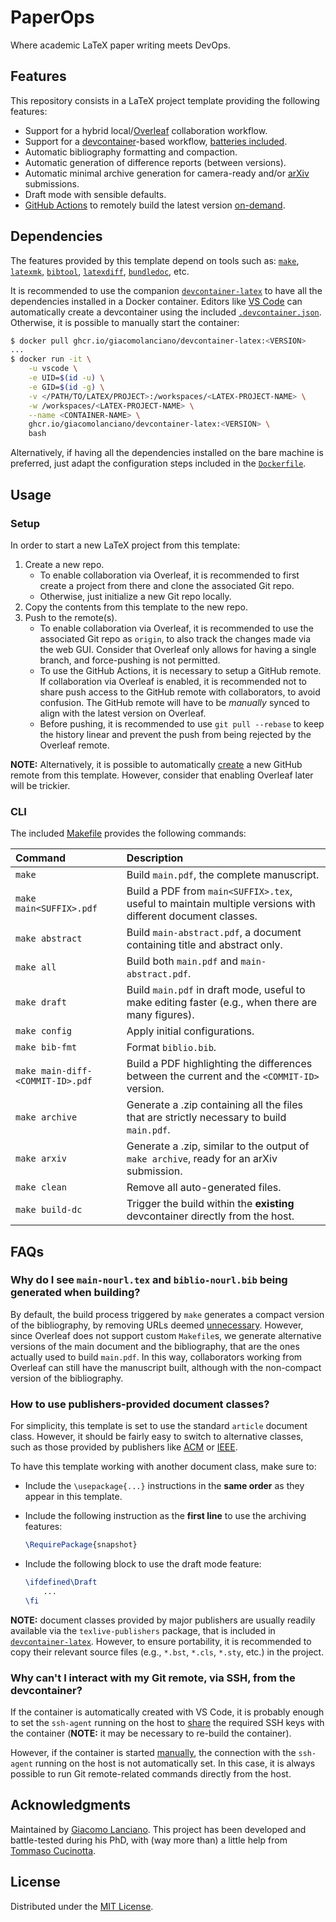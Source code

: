 # PaperOps

Where academic LaTeX paper writing meets DevOps.

## Features

This repository consists in a LaTeX project template providing the following features:

- Support for a hybrid local/[Overleaf](https://overleaf.com/) collaboration workflow.
- Support for a [devcontainer](https://containers.dev/)-based workflow, [batteries included](https://github.com/giacomolanciano/devcontainer-latex).
- Automatic bibliography formatting and compaction.
- Automatic generation of difference reports (between versions).
- Automatic minimal archive generation for camera-ready and/or [arXiv](https://arxiv.org/) submissions.
- Draft mode with sensible defaults.
- [GitHub Actions](https://docs.github.com/en/actions) to remotely build the latest version
  [on-demand](https://docs.github.com/en/actions/managing-workflow-runs/manually-running-a-workflow).

## Dependencies

The features provided by this template depend on tools such as:
[`make`](https://www.gnu.org/software/make/),
[`latexmk`](https://ctan.org/pkg/latexmk),
[`bibtool`](https://www.ctan.org/pkg/bibtool),
[`latexdiff`](https://www.ctan.org/pkg/latexdiff),
[`bundledoc`](https://ctan.org/pkg/bundledoc),
etc.

It is recommended to use the companion [`devcontainer-latex`](https://github.com/giacomolanciano/devcontainer-latex) to
have all the dependencies installed in a Docker container. Editors like [VS Code](https://code.visualstudio.com/docs/devcontainers/create-dev-container)
can automatically create a devcontainer using the included [`.devcontainer.json`](.devcontainer.json). Otherwise, it is
possible to manually start the container:

```bash
$ docker pull ghcr.io/giacomolanciano/devcontainer-latex:<VERSION>
...
$ docker run -it \
    -u vscode \
    -e UID=$(id -u) \
    -e GID=$(id -g) \
    -v </PATH/TO/LATEX/PROJECT>:/workspaces/<LATEX-PROJECT-NAME> \
    -w /workspaces/<LATEX-PROJECT-NAME> \
    --name <CONTAINER-NAME> \
    ghcr.io/giacomolanciano/devcontainer-latex:<VERSION> \
    bash
```

Alternatively, if having all the dependencies installed on the bare machine is preferred, just adapt the configuration
steps included in the [`Dockerfile`](https://github.com/giacomolanciano/devcontainer-latex/blob/master/Dockerfile).

## Usage

### Setup

In order to start a new LaTeX project from this template:

1. Create a new repo.
    - To enable collaboration via Overleaf, it is recommended to first create a project from there and clone the
      associated Git repo.
    - Otherwise, just initialize a new Git repo locally.
2. Copy the contents from this template to the new repo.
3. Push to the remote(s).
    - To enable collaboration via Overleaf, it is recommended to use the associated Git repo as `origin`, to also track
      the changes made via the web GUI. Consider that Overleaf only allows for having a single branch, and force-pushing
      is not permitted.
    - To use the GitHub Actions, it is necessary to setup a GitHub remote. If collaboration via Overleaf is enabled, it
      is recommended not to share push access to the GitHub remote with collaborators, to avoid confusion. The GitHub
      remote will have to be *manually* synced to align with the latest version on Overleaf.
    - Before pushing, it is recommended to use `git pull --rebase` to keep the history linear and prevent the push from
      being rejected by the Overleaf remote.

**NOTE:** Alternatively, it is possible to automatically
[create](https://docs.github.com/en/repositories/creating-and-managing-repositories/creating-a-repository-from-a-template)
a new GitHub remote from this template. However, consider that enabling Overleaf later will be trickier.

### CLI

The included [Makefile](Makefile) provides the following commands:

| Command                          | Description                                                                                                |
| :------------------------------- | :--------------------------------------------------------------------------------------------------------- |
| `make`                           | Build `main.pdf`, the complete manuscript.                                                                 |
| `make main<SUFFIX>.pdf`          | Build a PDF from `main<SUFFIX>.tex`, useful to maintain multiple versions with different document classes. |
| `make abstract`                  | Build `main-abstract.pdf`, a document containing title and abstract only.                                  |
| `make all`                       | Build both `main.pdf` and `main-abstract.pdf`.                                                             |
| `make draft`                     | Build `main.pdf` in draft mode, useful to make editing faster (e.g., when there are many figures).         |
| `make config`                    | Apply initial configurations.                                                                              |
| `make bib-fmt`                   | Format `biblio.bib`.                                                                                       |
| `make main-diff-<COMMIT-ID>.pdf` | Build a PDF highlighting the differences between the current and the `<COMMIT-ID>` version.                |
| `make archive`                   | Generate a .zip containing all the files that are strictly necessary to build `main.pdf`.                  |
| `make arxiv`                     | Generate a .zip, similar to the output of `make archive`, ready for an arXiv submission.                   |
| `make clean`                     | Remove all auto-generated files.                                                                           |
| `make build-dc`                  | Trigger the build within the **existing** devcontainer directly from the host.                             |

## FAQs

### Why do I see `main-nourl.tex` and `biblio-nourl.bib` being generated when building?

By default, the build process triggered by `make` generates a compact version of the bibliography, by removing URLs
deemed [unnecessary](scripts/create-biblio-nourl.sh). However, since Overleaf does not support custom `Makefile`s, we
generate alternative versions of the main document and the bibliography, that are the ones actually used to build
`main.pdf`. In this way, collaborators working from Overleaf can still have the manuscript built, although with the
non-compact version of the bibliography.

### How to use publishers-provided document classes?

For simplicity, this template is set to use the standard `article` document class. However, it should be fairly easy to
switch to alternative classes, such as those provided by publishers like
[ACM](https://www.acm.org/publications/proceedings-template) or
[IEEE](https://template-selector.ieee.org/secure/templateSelector/).

To have this template working with another document class, make sure to:

- Include the `\usepackage{...}` instructions in the **same order** as they appear in this template.
- Include the following instruction as the **first line** to use the archiving features:

    ```latex
    \RequirePackage{snapshot}
    ```

- Include the following block to use the draft mode feature:

    ```latex
    \ifdefined\Draft
        ...
    \fi
    ```

**NOTE:** document classes provided by major publishers are usually readily available via the `texlive-publishers`
package, that is included in [`devcontainer-latex`](https://github.com/giacomolanciano/devcontainer-latex). However, to
ensure portability, it is recommended to copy their relevant source files (e.g., `*.bst`, `*.cls`, `*.sty`, etc.) in the
project.

### Why can't I interact with my Git remote, via SSH, from the devcontainer?

If the container is automatically created with VS Code, it is probably enough to set the `ssh-agent` running on the
host to [share](https://code.visualstudio.com/docs/devcontainers/containers#_using-ssh-keys) the required SSH keys with
the container (**NOTE:** it may be necessary to re-build the container).

However, if the container is started [manually](#dependencies), the connection with the `ssh-agent` running on the
host is not automatically set. In this case, it is always possible to run Git remote-related commands directly from the
host.

## Acknowledgments

Maintained by [Giacomo Lanciano](https://github.com/giacomolanciano). This project has been developed and battle-tested
during his PhD, with (way more than) a little help from [Tommaso Cucinotta](https://retis.sssup.it/~tommaso/eng/index.html).

## License

Distributed under the [MIT License](https://github.com/giacomolanciano/paperops/blob/master/LICENSE).

